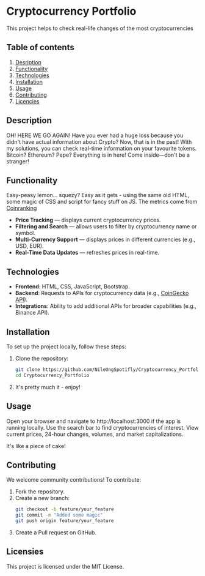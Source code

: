 # Cryptocurrency Portfolio

This project helps to check real-life changes of the most cryptocurrencies

## Table of contents
1. [Desription](#Description)
2. [Functionality](#Functionality)
3. [Technologies](#Technologies)
4. [Installation](#Installation)
5. [Usage](#Usage)
6. [Contributing](#Contributing)
7. [Licencies](#Licencies)

## Description

OH! HERE WE GO AGAIN! 
Have you ever had a huge loss because you didn't have actual information about Crypto? Now, that is in the past! With my solutions, you can check real-time information on your favourite tokens. Bitcoin? Ethereum? Pepe? Everything is in here! Come inside—don't be a stranger!

## Functionality

Easy-peasy lemon... squezy? 
Easy as it gets - using the same old HTML, some magic of CSS and script for fancy stuff on JS. The metrics come from [Coinranking](https://coinranking.com/)

- **Price Tracking** — displays current cryptocurrency prices.
- **Filtering and Search** — allows users to filter by cryptocurrency name or symbol.
- **Multi-Currency Support** — displays prices in different currencies (e.g., USD, EUR).
- **Real-Time Data Updates** — refreshes prices in real-time.

## Technologies

- **Frontend**: HTML, CSS, JavaScript, Bootstrap.
- **Backend**: Requests to APIs for cryptocurrency data (e.g., [CoinGecko API](https://www.coingecko.com/en/api)).
- **Integrations**: Ability to add additional APIs for broader capabilities (e.g., Binance API).

## Installation

To set up the project locally, follow these steps:

1. Clone the repository:
   ```bash
   git clone https://github.com/NileUngSpotifly/Cryptocurrency_Portfolio.git
   cd Cryptocurrency_Portfolio

2. It's pretty much it - enjoy!

## Usage

Open your browser and navigate to http://localhost:3000 if the app is running locally.
Use the search bar to find cryptocurrencies of interest.
View current prices, 24-hour changes, volumes, and market capitalizations.

It's like a piece of cake!

## Contributing

We welcome community contributions! To contribute:

1. Fork the repository.
2. Create a new branch:
    ```bash
    git checkout -b feature/your_feature
    git commit -m "Added some magic"
    git push origin feature/your_feature
3. Create a Pull request on GitHub.

## Licensies

This project is licensed under the MIT License.